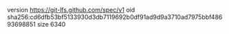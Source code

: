 version https://git-lfs.github.com/spec/v1
oid sha256:cd6dfb53bf5133930d3db7119692b0df91ad9d9a3710ad7975bbf48693698851
size 6340
